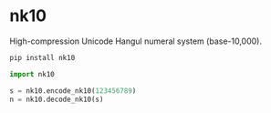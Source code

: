 # nk10

High-compression Unicode Hangul numeral system (base-10,000).

```bash
pip install nk10
```

```python
import nk10

s = nk10.encode_nk10(123456789)
n = nk10.decode_nk10(s)
```
